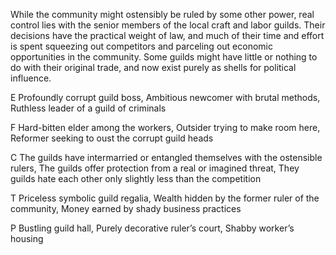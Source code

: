 While the community might ostensibly be ruled by some other power, real control lies with the senior members of the local craft and labor guilds. Their decisions have the practical weight of law, and much of their time and effort is spent squeezing out competitors and parceling out economic opportunities in the community. Some guilds might have little or nothing to do with their original trade, and now exist purely as shells for political influence.

E Profoundly corrupt guild boss, Ambitious newcomer with brutal methods, Ruthless leader of a guild of criminals

F Hard-bitten elder among the workers, Outsider trying to make room here, Reformer seeking to oust the corrupt guild heads

C The guilds have intermarried or entangled themselves with the ostensible rulers, The guilds offer protection from a real or imagined threat, They guilds hate each other only slightly less than the competition

T Priceless symbolic guild regalia, Wealth hidden by the former ruler of the community, Money earned by shady business practices

P Bustling guild hall, Purely decorative ruler’s court, Shabby worker’s housing